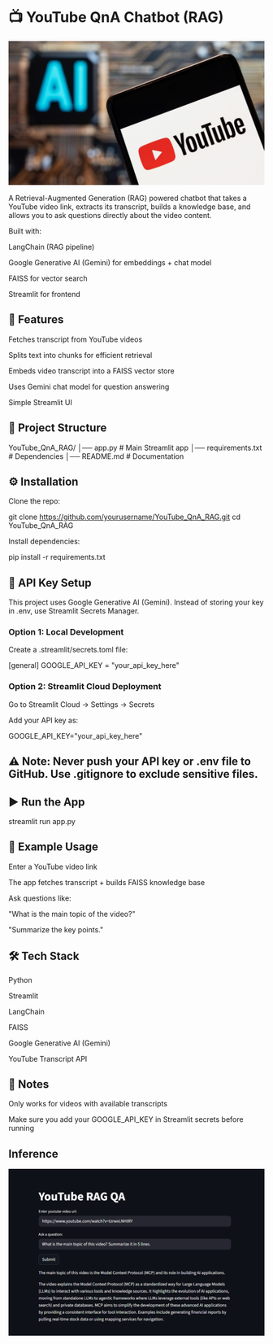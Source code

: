 # 📺 YouTube QnA Chatbot (RAG)
![Thumbnail](assets/yt_thumbnail.jpg)

A Retrieval-Augmented Generation (RAG) powered chatbot that takes a YouTube video link, extracts its transcript, builds a knowledge base, and allows you to ask questions directly about the video content.

Built with:

LangChain (RAG pipeline)

Google Generative AI (Gemini) for embeddings + chat model

FAISS for vector search

Streamlit for frontend


## 🚀 Features

Fetches transcript from YouTube videos

Splits text into chunks for efficient retrieval

Embeds video transcript into a FAISS vector store

Uses Gemini chat model for question answering

Simple Streamlit UI

## 📂 Project Structure
YouTube_QnA_RAG/
│── app.py                # Main Streamlit app
│── requirements.txt      # Dependencies
│── README.md             # Documentation

## ⚙️ Installation

Clone the repo:

git clone https://github.com/yourusername/YouTube_QnA_RAG.git
cd YouTube_QnA_RAG


Install dependencies:

pip install -r requirements.txt

## 🔑 API Key Setup

This project uses Google Generative AI (Gemini).
Instead of storing your key in .env, use Streamlit Secrets Manager.

### Option 1: Local Development

Create a .streamlit/secrets.toml file:

[general]
GOOGLE_API_KEY = "your_api_key_here"

### Option 2: Streamlit Cloud Deployment

Go to Streamlit Cloud → Settings → Secrets

Add your API key as:

GOOGLE_API_KEY="your_api_key_here"


## ⚠️ Note: Never push your API key or .env file to GitHub. Use .gitignore to exclude sensitive files.

## ▶️ Run the App
streamlit run app.py

## 📝 Example Usage

Enter a YouTube video link

The app fetches transcript + builds FAISS knowledge base

Ask questions like:

"What is the main topic of the video?"

"Summarize the key points."

## 🛠️ Tech Stack

Python

Streamlit

LangChain

FAISS

Google Generative AI (Gemini)

YouTube Transcript API

## 📌 Notes

Only works for videos with available transcripts

Make sure you add your GOOGLE_API_KEY in Streamlit secrets before running

## Inference
![YouTube QnA Demo](assets/app_demo.png)
